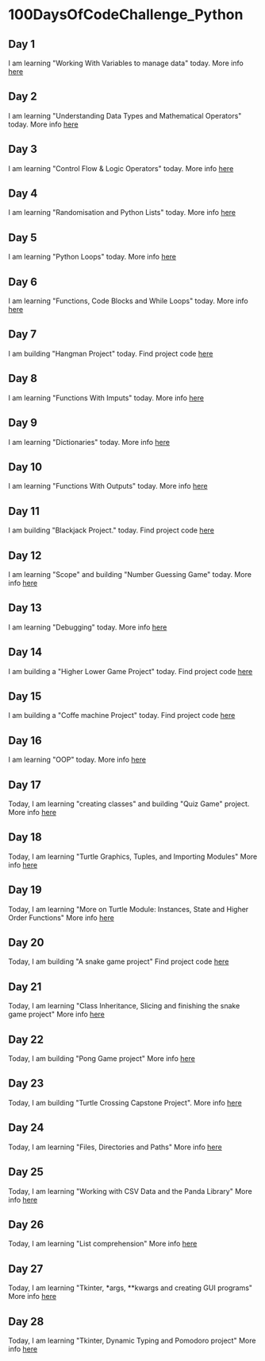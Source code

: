# 100DaysOfCodeChallenge_Python

## Day 1

I am learning "Working With Variables to manage data" today.
More info [here](Day1/Day1.md)

## Day 2

I am learning "Understanding Data Types and Mathematical Operators" today.
More info [here](Day2/Day2.md)

## Day 3

I am learning "Control Flow & Logic Operators" today.
More info [here](Day3/Day3.md)

## Day 4

I am learning "Randomisation and Python Lists" today.
More info [here](Day4/Day4.md)

## Day 5

I am learning "Python Loops" today.
More info [here](Day5/Day5.md)

## Day 6

I am learning "Functions, Code Blocks and While Loops" today.
More info [here](Day6/Day6.md)

## Day 7

I am building "Hangman Project" today.
Find project code [here](Day7/day7.py)

## Day 8

I am learning "Functions With Imputs" today.
More info [here](Day8/Day8.md)

## Day 9

I am learning "Dictionaries" today.
More info [here](Day9/Day9.md)

## Day 10

I am learning "Functions With Outputs" today.
More info [here](Day10/Day10.md)

## Day 11

I am building "Blackjack Project." today.
Find project code [here](Day11/day11.py)

## Day 12

I am learning "Scope" and building "Number Guessing Game" today.
More info [here](Day12/Day12.md)

## Day 13

I am learning "Debugging" today.
More info [here](Day13/Day13.md)

## Day 14

I am building a "Higher Lower Game Project" today.
Find project code [here](Day14/day14.py)

## Day 15

I am building a "Coffe machine Project" today.
Find project code [here](Day15/day15.py)

## Day 16

I am learning "OOP" today.
More info [here](Day16/Day16.md)

## Day 17

Today, I am learning "creating classes" and building "Quiz Game" project.
More info [here](Day17/Day17.md)

## Day 18

Today, I am learning "Turtle Graphics, Tuples, and Importing Modules"
More info [here](Day18/Day18.md)

## Day 19

Today, I am learning "More on Turtle Module: Instances, State and Higher Order Functions"
More info [here](Day19/Day19.md)

## Day 20

Today, I am building "A snake game project"
Find project code [here](Day20/Day20.md)

## Day 21

Today, I am learning "Class Inheritance, Slicing and finishing the snake game project"
More info [here](Day21/Day21.md)

## Day 22

Today, I am building "Pong Game project"
More info [here](Day22/Day22.md)

## Day 23

Today, I am building "Turtle Crossing Capstone Project".
More info [here](Day23/Day23.md)

## Day 24

Today, I am learning "Files, Directories and Paths"
More info [here](Day24/Day24.md)

## Day 25

Today, I am learning "Working with CSV Data and the Panda Library"
More info [here](Day25/Day25.md)

## Day 26

Today, I am learning "List comprehension"
More info [here](Day26/Day26.md)

## Day 27

Today, I am learning "Tkinter, \*args, \*\*kwargs and creating GUI programs"
More info [here](Day27/Day27.md)

## Day 28

Today, I am learning "Tkinter, Dynamic Typing and Pomodoro project"
More info [here](Day28/Day28.md)
